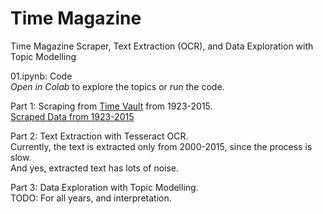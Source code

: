 # Time Magazine
Time Magazine Scraper, Text Extraction (OCR), and Data Exploration with Topic Modelling

01.ipynb:  Code <br> _Open in Colab_ to explore the topics or run the code.

Part 1: Scraping from [Time Vault](https://time.com/vault/) from 1923-2015. <br> [Scraped Data from 1923-2015](https://drive.google.com/drive/u/1/folders/1fFoFxY4i3YU-KNkz84_AG9Nftxr4Alnb)

Part 2: Text Extraction with Tesseract OCR. <br> Currently, the text is extracted only from 2000-2015, since the process is slow. <br> And yes, extracted text has lots of noise.

Part 3: Data Exploration with Topic Modelling. <br> TODO: For all years, and interpretation.
